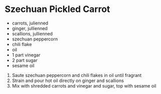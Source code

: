 # Szechuan Pickled Carrot

* carrots, julienned
* ginger, jullienned
* scallions, jullienned
* szechuan peppercorn
* chili flake
* oil
* 1 part vinegar
* 2 part sugar
* sesame oil

1. Saute szechuan peppercorn and chili flakes in oil until fragrant
1. Strain and pour hot oil directly on ginger and scallions
1. Mix with shredded carrots and vinegar and sugar, top with sesame oil
